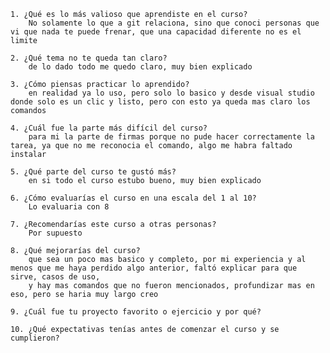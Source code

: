 	1. ¿Qué es lo más valioso que aprendiste en el curso?
		No solamente lo que a git relaciona, sino que conoci personas que vi que nada te puede frenar, que una capacidad diferente no es el limite
	
	2. ¿Qué tema no te queda tan claro?
		de lo dado todo me quedo claro, muy bien explicado
		
	3. ¿Cómo piensas practicar lo aprendido?
		en realidad ya lo uso, pero solo lo basico y desde visual studio donde solo es un clic y listo, pero con esto ya queda mas claro los comandos
	
	4. ¿Cuál fue la parte más difícil del curso?
		para mi la parte de firmas porque no pude hacer correctamente la tarea, ya que no me reconocia el comando, algo me habra faltado instalar
		
	5. ¿Qué parte del curso te gustó más?
		en si todo el curso estubo bueno, muy bien explicado
	
	6. ¿Cómo evaluarías el curso en una escala del 1 al 10?
		Lo evaluaria con 8
		
	7. ¿Recomendarías este curso a otras personas?
		Por supuesto
		
	8. ¿Qué mejorarías del curso?
		que sea un poco mas basico y completo, por mi experiencia y al menos que me haya perdido algo anterior, faltó explicar para que sirve, casos de uso, 
		y hay mas comandos que no fueron mencionados, profundizar mas en eso, pero se haria muy largo creo
	
	9. ¿Cuál fue tu proyecto favorito o ejercicio y por qué?
	
	10. ¿Qué expectativas tenías antes de comenzar el curso y se cumplieron?